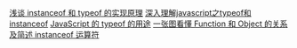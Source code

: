 [浅谈 instanceof 和 typeof 的实现原理](https://juejin.im/post/5b0b9b9051882515773ae714)
[深入理解javascript之typeof和instanceof](https://blog.csdn.net/mevicky/article/details/50353881)
[JavaScript 的 typeof 的用途](https://justjavac.com/javascript/2012/12/23/what-is-javascripts-typeof-operator-used-for.html)
[一张图看懂 Function 和 Object 的关系及简述 instanceof 运算符](https://juejin.im/post/58358606570c35005e4142bd)